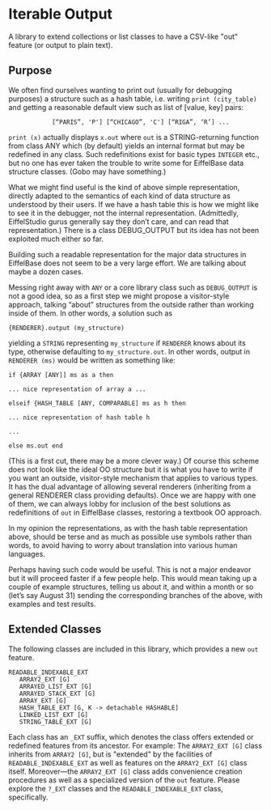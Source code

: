 # Iterable Output

A library to extend collections or list classes to have a CSV-like "out" feature (or output to plain text).

## Purpose

We often find ourselves wanting to print out (usually for debugging purposes) a structure such as a hash table, i.e. writing `print (city_table)` and getting a reasonable default view such as list of [value, key] pairs:

                [“PARIS”, 'P'] [“CHICAGO”, 'C'] [“RIGA”, ‘R’] ...

`print (x)` actually displays `x.out` where `out` is a STRING-returning function from class ANY which (by default) yields an internal format but may be redefined in any class. Such redefinitions exist for basic types `INTEGER` etc., but no one has ever taken the trouble to write some for EiffelBase data structure classes. (Gobo may have something.) 

What we might find useful is the kind of above simple representation, directly adapted to the semantics of each kind of data structure as understood by their users. If we have a hash table this is how we might like to see it in the debugger, not the internal representation. (Admittedly, EiffelStudio gurus generally say they don’t care, and can read that representation.) There is a class DEBUG_OUTPUT but its idea has not been exploited much either so far.

Building such a readable representation for the major data structures in EiffelBase does not seem to be a very large effort. We are talking about maybe a dozen cases.

Messing right away with `ANY` or a core library class such as `DEBUG_OUTPUT` is not a good idea, so as a first step we might propose a visitor-style approach, talking “about” structures from the outside rather than working inside of them. In other words, a solution such as

```
{RENDERER}.output (my_structure)
```

yielding a `STRING` representing `my_structure` if `RENDERER` knows about its type, otherwise defaulting to `my_structure.out`. In other words, output in `RENDERER (ms)` would be written as something like:

```
if {ARRAY [ANY]] ms as a then

... nice representation of array a ...

elseif {HASH_TABLE [ANY, COMPARABLE] ms as h then

... nice representation of hash table h

...

else ms.out end
```

(This is a first cut, there may be a more clever way.) Of course this scheme does not look like the ideal OO structure but it is what you have to write if you want an outside, visitor-style mechanism that applies to various types. It  has the dual advantage of allowing several renderers (inheriting from a general RENDERER class providing defaults). Once we are happy with one of them, we can always lobby for inclusion of the best solutions as redefinitions of `out` in EiffelBase classes, restoring a textbook OO approach.

In my opinion the representations, as with the hash table representation above, should  be terse and as much as possible use symbols rather than words, to avoid having to worry about translation into various human languages.

Perhaps having such code would be useful. This is not a major endeavor but it will proceed faster if a few people help. This would mean taking up a couple of example structures, telling us about it, and within a month or so (let’s say August 31) sending the corresponding branches of the above, with examples and test results.

## Extended Classes

The following classes are included in this library, which provides a new `out` feature.

```
READABLE_INDEXABLE_EXT
   ARRAY2_EXT [G]
   ARRAYED_LIST_EXT [G]
   ARRAYED_STACK_EXT [G]
   ARRAY_EXT [G]
   HASH_TABLE_EXT [G, K -> detachable HASHABLE]
   LINKED_LIST_EXT [G]
   STRING_TABLE_EXT [G]
```

Each class has an `_EXT` suffix, which denotes the class offers extended or redefined features from its ancestor. For example: The `ARRAY2_EXT [G]` class inherits from `ARRAY2 [G]`, but is "extended" by the facilities of `READABLE_INDEXABLE_EXT` as well as features on the `ARRAY2_EXT [G]` class itself. Moreover—the `ARRAY2_EXT [G]` class adds convenience creation procedures as well as a specialized version of the `out` feature. Please explore the `?_EXT` classes and the `READABLE_INDEXABLE_EXT` class, specifically.
